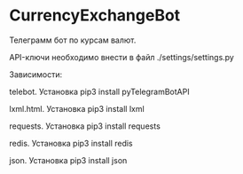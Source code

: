 # CurrencyExchangeBot
Телеграмм бот по курсам валют.

API-ключи необходимо внести в файл ./settings/settings.py

Зависимости:

telebot. Установка pip3 install pyTelegramBotAPI

lxml.html. Установка  pip3 install lxml

requests. Установка pip3 install requests

redis. Установка pip3 install redis

json. Установка pip3 install json
